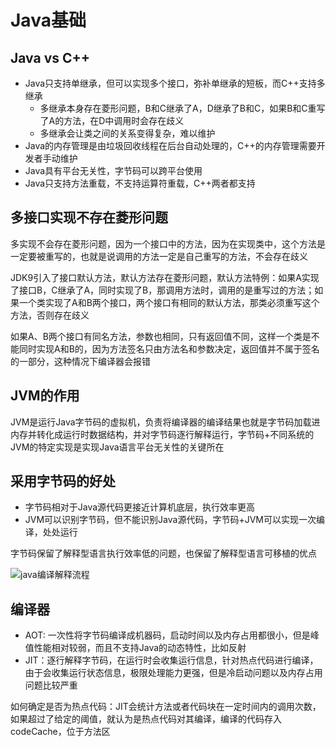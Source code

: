 # Java基础

## Java vs C++

- Java只支持单继承，但可以实现多个接口，弥补单继承的短板，而C++支持多继承
  - 多继承本身存在菱形问题，B和C继承了A，D继承了B和C，如果B和C重写了A的方法，在D中调用时会存在歧义
  - 多继承会让类之间的关系变得复杂，难以维护
- Java的内存管理是由垃圾回收线程在后台自动处理的，C++的内存管理需要开发者手动维护
- Java具有平台无关性，字节码可以跨平台使用
- Java只支持方法重载，不支持运算符重载，C++两者都支持

## 多接口实现不存在菱形问题

多实现不会存在菱形问题，因为一个接口中的方法，因为在实现类中，这个方法是一定要被重写的，也就是说调用的方法一定是自己重写的方法，不会存在歧义

JDK9引入了接口默认方法，默认方法存在菱形问题，默认方法特例：如果A实现了接口B，C继承了A，同时实现了B，那调用方法时，调用的是重写过的方法；如果一个类实现了A和B两个接口，两个接口有相同的默认方法，那类必须重写这个方法，否则存在歧义

如果A、B两个接口有同名方法，参数也相同，只有返回值不同，这样一个类是不能同时实现A和B的，因为方法签名只由方法名和参数决定，返回值并不属于签名的一部分，这种情况下编译器会报错

## JVM的作用

JVM是运行Java字节码的虚拟机，负责将编译器的编译结果也就是字节码加载进内存并转化成运行时数据结构，并对字节码逐行解释运行，字节码+不同系统的JVM的特定实现是实现Java语言平台无关性的关键所在

## 采用字节码的好处

- 字节码相对于Java源代码更接近计算机底层，执行效率更高
- JVM可以识别字节码，但不能识别Java源代码，字节码+JVM可以实现一次编译，处处运行

字节码保留了解释型语言执行效率低的问题，也保留了解释型语言可移植的优点

![java编译解释流程](E:\master\notes\photos\compile-pipeline.png)

## 编译器

- AOT: 一次性将字节码编译成机器码，启动时间以及内存占用都很小，但是峰值性能相对较弱，而且不支持Java的动态特性，比如反射
- JIT：逐行解释字节码，在运行时会收集运行信息，针对热点代码进行编译，由于会收集运行状态信息，极限处理能力更强，但是冷启动问题以及内存占用问题比较严重

如何确定是否为热点代码：JIT会统计方法或者代码块在一定时间内的调用次数，如果超过了给定的阈值，就认为是热点代码对其编译，编译的代码存入codeCache，位于方法区